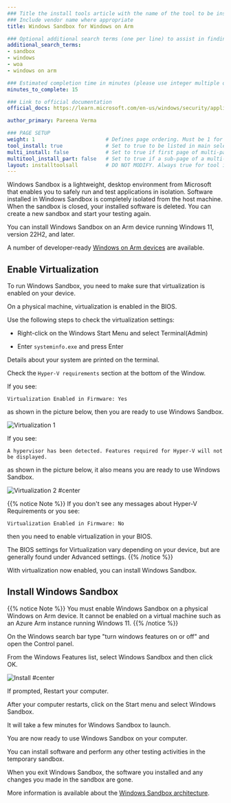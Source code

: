 ```yaml
---
### Title the install tools article with the name of the tool to be installed
### Include vendor name where appropriate
title: Windows Sandbox for Windows on Arm

### Optional additional search terms (one per line) to assist in finding the article
additional_search_terms:
- sandbox
- windows
- woa
- windows on arm

### Estimated completion time in minutes (please use integer multiple of 5)
minutes_to_complete: 15

### Link to official documentation
official_docs: https://learn.microsoft.com/en-us/windows/security/application-security/application-isolation/windows-sandbox/windows-sandbox-overview

author_primary: Pareena Verma

### PAGE SETUP
weight: 1                       # Defines page ordering. Must be 1 for first (or only) page.
tool_install: true              # Set to true to be listed in main selection page, else false
multi_install: false            # Set to true if first page of multi-page article, else false
multitool_install_part: false   # Set to true if a sub-page of a multi-page article, else false
layout: installtoolsall         # DO NOT MODIFY. Always true for tool install articles
---
```


Windows Sandbox is a lightweight, desktop environment from Microsoft that enables you to safely run and test applications in isolation. Software installed in Windows Sandbox is completely isolated from the host machine. When the sandbox is closed, your installed software is deleted. You can create a new sandbox and start your testing again.

You can install Windows Sandbox on an Arm device running Windows 11, version 22H2, and later. 

A number of developer-ready [Windows on Arm devices](/learning-paths/laptops-and-desktops/intro/find-hardware/) are available.

## Enable Virtualization

To run Windows Sandbox, you need to make sure that virtualization is enabled on your device.

On a physical machine, virtualization is enabled in the BIOS. 

Use the following steps to check the virtualization settings:

* Right-click on the Windows Start Menu and select Terminal(Admin)

* Enter `systeminfo.exe` and press Enter

Details about your system are printed on the terminal. 

Check the `Hyper-V requirements` section at the bottom of the Window. 

If you see:

`Virtualization Enabled in Firmware: Yes` 

as shown in the picture below, then you are ready to use Windows Sandbox.

![Virtualization 1](/install-guides/_images/sandbox_virt_0.png)

If you see:

`A hypervisor has been detected. Features required for Hyper-V will not be displayed.` 

as shown in the picture below, it also means you are ready to use Windows Sandbox.

![Virtualization 2 #center](/install-guides/_images/sandbox_virt_1.png)

{{% notice Note %}} If you don't see any messages about Hyper-V Requirements or you see: 

`Virtualization Enabled in Firmware: No` 

then you need to enable virtualization in your BIOS. 

The BIOS settings for Virtualization vary depending on your device, but are generally found under Advanced settings. 
{{% /notice %}}

With virtualization now enabled, you can install Windows Sandbox.

## Install Windows Sandbox

{{% notice Note %}}
You must enable Windows Sandbox on a physical Windows on Arm device. It cannot be enabled on a virtual machine such as an Azure Arm instance running Windows 11. 
{{% /notice %}}

On the Windows search bar type "turn windows features on or off" and open the Control panel. 

From the Windows Features list, select Windows Sandbox and then click OK. 

![Install #center](/install-guides/_images/sandbox_1.png)

If prompted, Restart your computer.

After your computer restarts, click on the Start menu and select Windows Sandbox. 

It will take a few minutes for Windows Sandbox to launch. 

You are now ready to use Windows Sandbox on your computer.

You can install software and perform any other testing activities in the temporary sandbox.

When you exit Windows Sandbox, the software you installed and any changes you made in the sandbox are gone. 

More information is available about the [Windows Sandbox architecture](https://learn.microsoft.com/en-us/windows/security/application-security/application-isolation/windows-sandbox/windows-sandbox-architecture).
